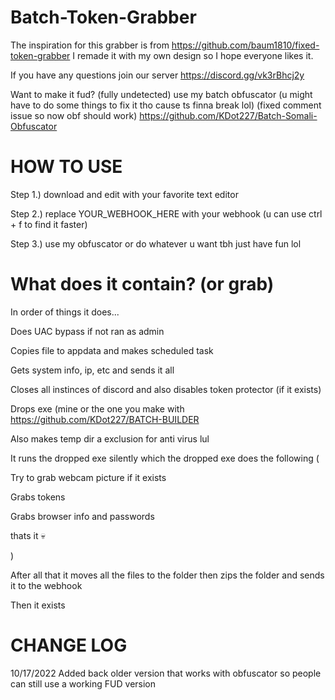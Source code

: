 # Batch-Token-Grabber

The inspiration for this grabber is from https://github.com/baum1810/fixed-token-grabber I remade it with my own design so I hope everyone likes it.

If you have any questions join our server https://discord.gg/vk3rBhcj2y

Want to make it fud? (fully undetected) use my batch obfuscator (u might have to do some things to fix it tho cause ts finna break lol) (fixed comment issue so now obf should work)
https://github.com/KDot227/Batch-Somali-Obfuscator

# HOW TO USE

Step 1.) download and edit with your favorite text editor

Step 2.) replace YOUR_WEBHOOK_HERE with your webhook (u can use ctrl + f to find it faster)

Step 3.) use my obfuscator or do whatever u want tbh just have fun lol


# What does it contain? (or grab)

In order of things it does...

Does UAC bypass if not ran as admin

Copies file to appdata and makes scheduled task

Gets system info, ip, etc and sends it all

Closes all instinces of discord and also disables token protector (if it exists)

Drops exe (mine or the one you make with https://github.com/KDot227/BATCH-BUILDER

Also makes temp dir a exclusion for anti virus lul

It runs the dropped exe silently which the dropped exe does the following (

  Try to grab webcam picture if it exists
    
  Grabs tokens
    
  Grabs browser info and passwords
    
  thats it :skull:
    
)

After all that it moves all the files to the folder then zips the folder and sends it to the webhook

Then it exists

# CHANGE LOG

10/17/2022 Added back older version that works with obfuscator so people can still use a working FUD version

